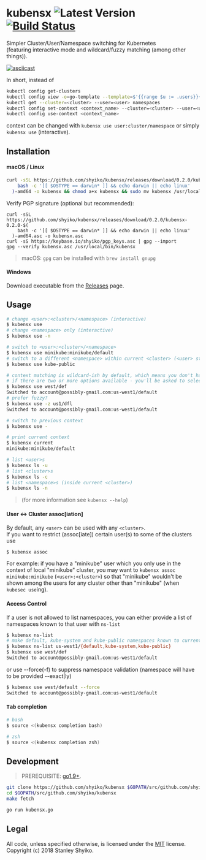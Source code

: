 # kubensx ![Latest Version](https://img.shields.io/badge/latest-0.2.0-blue.svg) [![Build Status](https://travis-ci.org/shyiko/kubensx.svg?branch=master)](https://travis-ci.org/shyiko/kubensx)

Simpler Cluster/User/Namespace switching for Kubernetes  
(featuring interactive mode and wildcard/fuzzy matching (among other things)).

[![asciicast](https://asciinema.org/a/wtn1L6Tq4wavQcKbIn45lDiLe.png)](https://asciinema.org/a/wtn1L6Tq4wavQcKbIn45lDiLe)  

In short, instead of
```sh
kubectl config get-clusters
kubectl config view -o=go-template --template=$'{{range $u := .users}}{{$u.name}}\n{{end}}'
kubectl get --cluster=<cluster> --user=<user> namespaces
kubectl config set-context <context_name> --cluster=<cluster> --user=<user> --namespace=<namespace>
kubectl config use-context <context_name>
```
context can be changed with `kubensx use user:cluster/namespace` or simply `kubensx use` (interactive).

## Installation

#### macOS / Linux

```sh
curl -sSL https://github.com/shyiko/kubensx/releases/download/0.2.0/kubensx-0.2.0-$(
    bash -c '[[ $OSTYPE == darwin* ]] && echo darwin || echo linux'
  )-amd64 -o kubensx && chmod a+x kubensx && sudo mv kubensx /usr/local/bin/
```

Verify PGP signature (optional but recommended): 

```
curl -sSL https://github.com/shyiko/kubensx/releases/download/0.2.0/kubensx-0.2.0-$(
    bash -c '[[ $OSTYPE == darwin* ]] && echo darwin || echo linux'
  )-amd64.asc -o kubensx.asc
curl -sS https://keybase.io/shyiko/pgp_keys.asc | gpg --import
gpg --verify kubensx.asc /usr/local/bin/kubensx
```  

> macOS: `gpg` can be installed with `brew install gnupg`

#### Windows

Download executable from the [Releases](https://github.com/shyiko/kubensx/releases) page.

## Usage

```sh
# change <user>:<cluster>/<namespace> (interactive)
$ kubensx use
# change <namespace> only (interactive)
$ kubensx use -n

# switch to <user>:<cluster>/<namespace> 
$ kubensx use minikube:minikube/default
# switch to a different <namespace> within current <cluster> (<user> stays the same)
$ kubensx use kube-public

# context matching is wildcard-ish by default, which means you don't have to type the whole thing
# if there are two or more options available - you'll be asked to select one
$ kubensx use west/def
Switched to account@possibly-gmail.com:us-west1/default
# prefer fuzzy?
$ kubensx use -z us1/dfl
Switched to account@possibly-gmail.com:us-west1/default

# switch to previous context
$ kubensx use -

# print current context
$ kubensx current
minikube:minikube/default

# list <user>s
$ kubensx ls -u
# list <cluster>s
$ kubensx ls -c
# list <namespace>s (inside current <cluster>)
$ kubensx ls -n
```

> (for more information see `kubensx --help`)

#### User &lt;-&gt; Cluster assoc[iation] 

By default, any `<user>` can be used with any `<cluster>`.  
If you want to restrict (assoc[iate]) certain user(s) to some of the clusters use 
```sh
$ kubensx assoc
```

For example: if you have a "minikube" user which you only use in the context of local "minikube" cluster, 
you may want to `kubensx assoc minikube:minikube` (`<user>:<cluster>`) so that "minikube" 
wouldn't be shown among the users for any cluster other than "minikube" (when `kubesec use`ing).

#### Access Control

If a user is not allowed to list namespaces, you can either provide a list of namespaces known to that user with `ns-list`

```sh
$ kubensx ns-list
# make default, kube-system and kube-public namespaces known to current user in us-west1 cluster
$ kubensx ns-list us-west1/{default,kube-system,kube-public}
$ kubensx use west/def
Switched to account@possibly-gmail.com:us-west1/default
```
or use --force(-f) to suppress namespace validation (namespace will have to be provided --exact|ly)

```sh
$ kubensx use west/default --force
Switched to account@possibly-gmail.com:us-west1/default
```

#### <kbd>Tab</kbd> completion

```sh
# bash
$ source <(kubensx completion bash)

# zsh
$ source <(kubensx completion zsh)
```

## Development

> PREREQUISITE: [go1.9+](https://golang.org/dl/).

```sh
git clone https://github.com/shyiko/kubensx $GOPATH/src/github.com/shyiko/kubensx
cd $GOPATH/src/github.com/shyiko/kubensx
make fetch

go run kubensx.go
```

## Legal

All code, unless specified otherwise, is licensed under the [MIT](https://opensource.org/licenses/MIT) license.  
Copyright (c) 2018 Stanley Shyiko.
